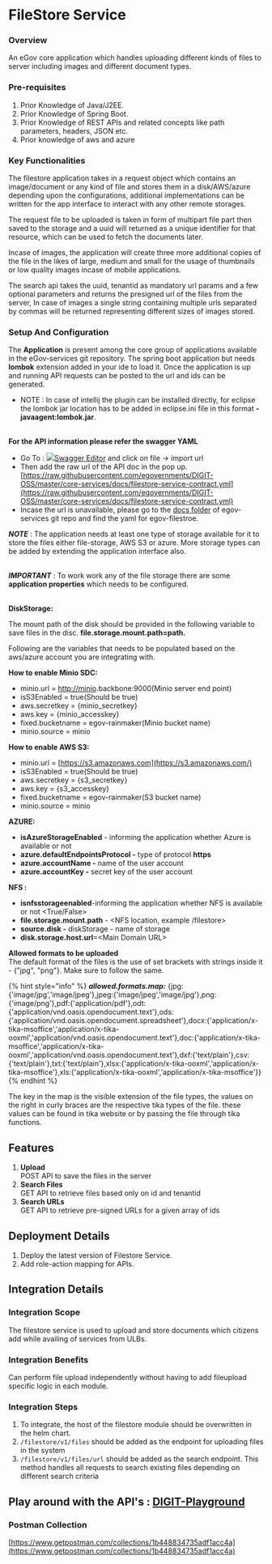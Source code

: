 # FileStore Service

### Overview <a href="#overview" id="overview"></a>

An eGov core application which handles uploading different kinds of files to server including images and different document types.

### Pre-requisites <a href="#pre-requisites" id="pre-requisites"></a>

1. Prior Knowledge of Java/J2EE.
2. Prior Knowledge of Spring Boot.
3. Prior Knowledge of REST APIs and related concepts like path parameters, headers, JSON etc.
4. Prior knowledge of aws and azure

### Key Functionalities <a href="#key-functionalities" id="key-functionalities"></a>

The filestore application takes in a request object which contains an image/document or any kind of file and stores them in a disk/AWS/azure depending upon the configurations, additional implementations can be written for the app interface to interact with any other remote storages.

The request file to be uploaded is taken in form of multipart file part then saved to the storage and a uuid will returned as a unique identifier for that resource, which can be used to fetch the documents later.

Incase of images, the application will create three more additional copies of the file in the likes of large, medium and small for the usage of thumbnails or low quality images incase of mobile applications.

The search api takes the uuid, tenantid as mandatory url params and a few optional parameters and returns the presigned url of the files from the server, In case of images a single string containing multiple urls separated by commas will be returned representing different sizes of images stored.

### Setup And Configuration <a href="#setup-and-configuration" id="setup-and-configuration"></a>

The **Application** is present among the core group of applications available in the eGov-services git repository.  The spring boot application but needs **lombok** extension added in your ide to load it. Once the application is up and running API requests can be posted to the url and ids can be generated.&#x20;

* NOTE : In case of intellij the plugin can be installed directly, for eclipse the lombok jar location has to be added in eclipse.ini file in this format **-javaagent:lombok.jar**.

\
**For the API information please refer the swagger YAML**

* Go To : [![](https://editor.swagger.io/dist/favicon-16x16.png)Swagger Editor](https://editor.swagger.io/)   and click on file -> import url&#x20;
* Then add the raw url of the API doc in the pop up. [https://raw.githubusercontent.com/egovernments/DIGIT-OSS/master/core-services/docs/filestore-service-contract.yml](https://raw.githubusercontent.com/egovernments/DIGIT-OSS/master/core-services/docs/filestore-service-contract.yml)
* Incase the url is unavailable, please go to the [docs folder](https://github.com/egovernments/DIGIT-OSS/tree/master/core-services/docs) of egov-services git repo and find the yaml for egov-filestroe.

_**NOTE**_ : The application needs at least one type of storage available for it to store the files either file-storage, AWS S3 or azure. More storage types can be added by extending the application interface also.

\
_**IMPORTANT**_ : To work work any of the file storage there are some **application properties** which needs to be configured.

\
**DiskStorage:**

The mount path of the disk should be provided in the following variable to save files in the disc. **file.storage.mount.path=path.**



Following are the variables that needs to be populated based on the aws/azure account you are integrating with.

**How to enable Minio SDC:**

* minio.url = [http://minio](http://minio/).backbone:9000(Minio server end point)
* isS3Enabled = true(Should be true)
* aws.secretkey = {minio\_secretkey}
* aws.key = {minio\_accesskey}
* fixed.bucketname = egov-rainmaker(Minio bucket name)
* minio.source = minio

**How to enable AWS S3:**

* minio.url = [https://s3.amazonaws.com](https://s3.amazonaws.com/)
* isS3Enabled = true(Should be true)
* aws.secretkey = {s3\_secretkey}
* aws.key = {s3\_accesskey}
* fixed.bucketname = egov-rainmaker(S3 bucket name)
* minio.source = minio

**AZURE:**

* **isAzureStorageEnabled** - informing the application whether Azure is available or not
* **azure.defaultEndpointsProtocol -** type of protocol **https**
* **azure.accountName -** name of the user account&#x20;
* **azure.accountKey -** secret key of the user account

**NFS :**

* **isnfsstorageenabled**-informing the application whether NFS is available or not \<True/False>
* **file.storage.mount.path** - \<NFS location, example /filestore>
* **source.disk -** diskStorage - name of storage
* **disk.storage.host.url**=\<Main Domain URL>

**Allowed formats to be uploaded**\
The default format of the files is the use of set brackets with strings inside it - {"jpg", "png"}. Make sure to follow the same.

{% hint style="info" %}
_**allowed.formats.map:**_ {jpg:{'image/jpg','image/jpeg'},jpeg:{'image/jpeg','image/jpg'},png:{'image/png'},pdf:{'application/pdf'},odt:{'application/vnd.oasis.opendocument.text'},ods:{'application/vnd.oasis.opendocument.spreadsheet'},docx:{'application/x-tika-msoffice','application/x-tika-ooxml','application/vnd.oasis.opendocument.text'},doc:{'application/x-tika-msoffice','application/x-tika-ooxml','application/vnd.oasis.opendocument.text'},dxf:{'text/plain'},csv:{'text/plain'},txt:{'text/plain'},xlsx:{'application/x-tika-ooxml','application/x-tika-msoffice'},xls:{'application/x-tika-ooxml','application/x-tika-msoffice'\}}
{% endhint %}

The key in the map is the visible extension of the file types, the values on the right in curly braces are the respective tika types of the file. these values can be found in tika website or by passing the file through tika functions.

## Features <a href="#available-features" id="available-features"></a>

1. **Upload**\
   POST API to save the files in the server
2. **Search Files**\
   GET API to retrieve files based only on id and tenantid
3. **Search URLs** \
   GET API  to retrieve pre-signed URLs for a given array of ids

## Deployment Details <a href="#deployment-details" id="deployment-details"></a>

1. Deploy the latest version of Filestore Service.
2. Add role-action mapping for APIs.

## Integration Details <a href="#integration" id="integration"></a>

### Integration Scope <a href="#integration-scope" id="integration-scope"></a>

The filestore service is used to upload and store documents which citizens add while availing of services from ULBs.

### Integration Benefits <a href="#integration-benefits" id="integration-benefits"></a>

Can perform file upload independently without having to add fileupload specific logic in each module.

### Integration Steps <a href="#steps-to-integration" id="steps-to-integration"></a>

1. To integrate, the host of the filestore module should be overwritten in the helm chart.
2. `/filestore/v1/files` should be added as the endpoint for uploading files in the system
3. `/filestore/v1/files/url` should be added as the search endpoint. This method handles all requests to search existing files depending on different search criteria

## Play around with the API's : [DIGIT-Playground](https://digit-api.apidog.io/doc-507201)&#x20;

### Postman Collection <a href="#postman-collection" id="postman-collection"></a>

[https://www.getpostman.com/collections/1b448834735adf1acc4a](https://www.getpostman.com/collections/1b448834735adf1acc4a)
